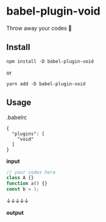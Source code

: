 # babel-plugin-void

Throw away your codes 🚮

## Install

`npm install -D babel-plugin-void`

or

`yarn add -D babel-plugin-void`

## Usage

.babelrc

```
{
  "plugins": [
    "void"
  ]
}
```

__input__

```javascript
// your codes here
class A {}
function a() {}
const b = 1;
```

↓↓↓↓↓

__output__

```javascript
```
